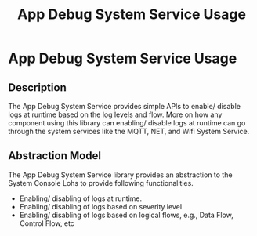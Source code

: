 ﻿---
grand_parent: Services
parent: App Debug Service
title: App Debug System Service Usage
has_toc: true
nav_order: 1
---

# App Debug System Service Usage
## Description
The App Debug System Service provides simple APIs to enable/ disable logs at runtime based on the log levels and flow. More on how any component using this library can enabling/ disable logs at runtime can go through the system services like the MQTT, NET, and Wifi System Service.

## Abstraction Model

The App Debug System Service library provides an abstraction to the System Console Lohs to provide following functionalities.

- Enabling/ disabling of logs at runtime.
- Enabling/ disabling of logs based on severity level 
- Enabling/ disabling of logs based on logical flows, e.g., Data Flow, Control Flow, etc
 

